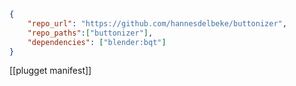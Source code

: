 
```json
{
	"repo_url": "https://github.com/hannesdelbeke/buttonizer",
	"repo_paths":["buttonizer"],
	"dependencies": ["blender:bqt"]
}
```

[[plugget manifest]]